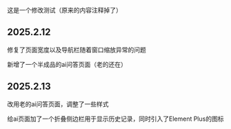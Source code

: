 这是一个修改测试（原来的内容注释掉了）

## 2025.2.12
修复了页面宽度以及导航栏随着窗口缩放异常的问题

新增了一个半成品的ai问答页面（老的还在）

## 2025.2.13
改用老的ai问答页面，调整了一些样式

给ai页面加了一个折叠侧边栏用于显示历史记录，同时引入了Element Plus的图标
<!-- # ChatChat

This template should help get you started developing with Vue 3 in Vite.

## Recommended IDE Setup

[VSCode](https://code.visualstudio.com/) + [Volar](https://marketplace.visualstudio.com/items?itemName=Vue.volar) (and disable Vetur).

## Customize configuration

See [Vite Configuration Reference](https://vitejs.dev/config/).

## Project Setup

```sh
pnpm install
```

### Compile and Hot-Reload for Development

```sh
pnpm dev
```

### Compile and Minify for Production

```sh
pnpm build
```

### Lint with [ESLint](https://eslint.org/)

```sh
pnpm lint
``` -->
